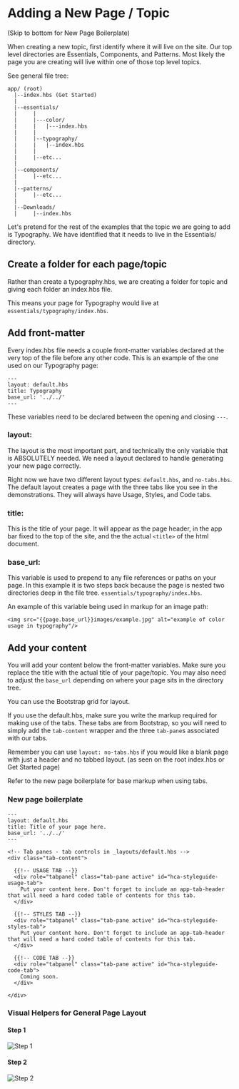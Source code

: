 # Adding a New Page / Topic

(Skip to bottom for New Page Boilerplate)

When creating a new topic, first identify where it will live on the site. 
Our top level directories are Essentials, Components, and Patterns. Most likely 
the page you are creating will live within one of those top level topics. 

See general file tree:

```
app/ (root)
  |--index.hbs (Get Started)
  |
  |--essentials/
  |     |
  |     |---color/
  |     |   |---index.hbs
  |     |
  |     |--typography/
  |     |   |--index.hbs
  |     |  
  |     |--etc...
  |
  |--components/
  |     |--etc...
  |
  |--patterns/
  |     |--etc...
  |
  |--Downloads/
  |     |--index.hbs  
```

Let's pretend for the rest of the examples that the topic we are going to add
is Typography. We have identified that it needs to live in the Essentials/ directory.

## Create a folder for each page/topic 

Rather than create a typography.hbs, we are creating a folder for topic and giving
each folder an index.hbs file. 

This means your page for Typography would live at ```essentials/typography/index.hbs```. 


## Add front-matter

Every index.hbs file needs a couple front-matter variables declared at the very top of the file before any other code. 
This is an example of the one used on our Typography page:
 
```
---
layout: default.hbs
title: Typography
base_url: '../../'
---
```
These variables need to be declared between the opening and closing ```---```. 


### layout:

The layout is the most important part, and technically the only variable that is ABSOLUTELY needed. We need a layout declared to handle generating your new page correctly. 

Right now we have two different layout types: ```default.hbs```, and ```no-tabs.hbs```. The default layout creates a page with the three tabs like you see in the demonstrations.  They will always have Usage, Styles, and Code tabs. 

### title:

This is the title of your page. It will appear as the page header, in the app bar fixed to the top of the site, and the the actual ```<title>``` of the html document. 

### base_url:

This variable is used to prepend to any file references or paths on your page. In this example it is two steps back because the page is nested two directories deep in the file tree. ```essentials/typography/index.hbs```.

An example of this variable being used in markup for an image path:

```
<img src="{{page.base_url}}images/example.jpg" alt="example of color usage in typography"/>
```


## Add your content

You will add your content below the front-matter variables. Make sure you replace the title with the actual title of your page/topic. You may also need to adjust the ```base_url``` depending on where your page sits in the directory tree. 

You can use the Bootstrap grid for layout. 

If you use the default.hbs, make sure you write the markup required for making use of the tabs. These tabs are from Bootstrap, so you will need to simply add the ```tab-content``` wrapper and the three ```tab-pane```s associated with our tabs. 

Remember you can use ```layout: no-tabs.hbs``` if you would like a blank page with just a header and no tabbed layout. (as seen on the root index.hbs or Get Started page) 

Refer to the new page boilerplate for base markup when using tabs. 

### New page boilerplate

```
---
layout: default.hbs
title: Title of your page here.
base_url: '../../'
---

<!-- Tab panes - tab controls in _layouts/default.hbs -->
<div class="tab-content">

  {{!-- USAGE TAB --}}
  <div role="tabpanel" class="tab-pane active" id="hca-styleguide-usage-tab">
    Put your content here. Don't forget to include an app-tab-header that will need a hard coded table of contents for this tab.  
  </div>
  
  {{!-- STYLES TAB --}}
  <div role="tabpanel" class="tab-pane active" id="hca-styleguide-styles-tab">
    Put your content here. Don't forget to include an app-tab-header that will need a hard coded table of contents for this tab.
  </div>
  
  {{!-- CODE TAB --}}
  <div role="tabpanel" class="tab-pane active" id="hca-styleguide-code-tab">
    Coming soon.
  </div>

</div>

```


### Visual Helpers for General Page Layout

#### Step 1
![Step 1](http://www.hcaprototypes.com/images/hca-design-system-docs/1-add-nav-item.png "Add your nav item")

#### Step 2
![Step 2](http://www.hcaprototypes.com/images/hca-design-system-docs/2-page-title.png "Set the page title")

